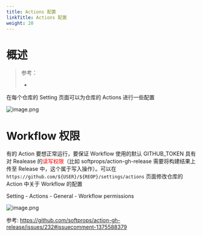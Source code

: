 ```yaml
---
title: Actions 配置
linkTitle: Actions 配置
weight: 20
---
```


# 概述

> 参考：
>
> -

在每个仓库的 Setting 页面可以为仓库的 Actions 进行一些配置

![image.png](https://notes-learning.oss-cn-beijing.aliyuncs.com/github_action/202404222254729.png)

# Workflow 权限

有的 Action 要想正常运行，要保证 Workflow 使用的默认 GITHUB_TOKEN 具有对 Realease 的<font color="#ff0000">读写权限</font>（比如 softprops/action-gh-release 需要将构建结果上传至 Release 中，这个属于写入操作）。可以在 `https://github.com/${USER}/${REOP}/settings/actions` 页面修改仓库的 Action 中关于 Workflow 的配置

Setting - Actions - General - Workflow permissions

![image.png](https://notes-learning.oss-cn-beijing.aliyuncs.com/github_acion/202404222221183.png)

参考: https://github.com/softprops/action-gh-release/issues/232#issuecomment-1375588379
